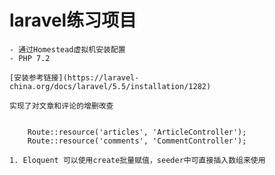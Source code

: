 # laravel练习项目

    - 通过Homestead虚拟机安装配置
    - PHP 7.2

    [安装参考链接](https://laravel-china.org/docs/laravel/5.5/installation/1282)

    实现了对文章和评论的增删改查

        
        Route::resource('articles', 'ArticleController');
        Route::resource('comments', 'CommentController');
        
    1. Eloquent 可以使用create批量赋值，seeder中可直接插入数组来使用

